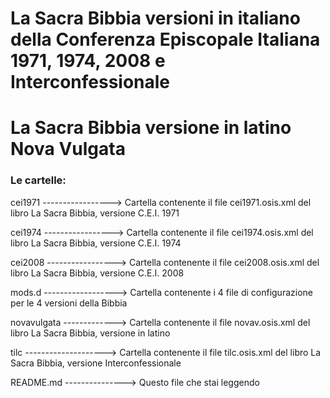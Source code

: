 # La Sacra Bibbia versioni in italiano della Conferenza Episcopale Italiana 1971, 1974, 2008 e Interconfessionale
# La Sacra Bibbia versione in latino Nova Vulgata

### Le cartelle:

cei1971 -----------------> Cartella contenente il file cei1971.osis.xml del libro La Sacra Bibbia, versione C.E.I. 1971

cei1974 -----------------> Cartella contenente il file cei1974.osis.xml del libro La Sacra Bibbia, versione C.E.I. 1974

cei2008 -----------------> Cartella contenente il file cei2008.osis.xml del libro La Sacra Bibbia, versione C.E.I. 2008

mods.d ------------------> Cartella contenente i 4 file di configurazione per le 4 versioni della Bibbia

novavulgata -------------> Cartella contenente il file novav.osis.xml del libro La Sacra Bibbia, versione in latino

tilc --------------------> Cartella contenente il file tilc.osis.xml del libro La Sacra Bibbia, versione Interconfessionale

README.md ---------------> Questo file che stai leggendo
